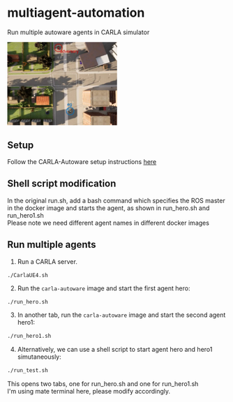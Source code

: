 # multiagent-automation
Run multiple autoware agents in CARLA simulator
<!-- ![multiagents](multiagents.png) -->
<img src="multiagents.png" width="50%" height="50%">

## Setup
Follow the CARLA-Autoware setup instructions [here](https://github.com/carla-simulator/carla-autoware)

## Shell script modification
In the original run.sh, add a bash command which specifies the ROS master in the docker image and starts the agent, as shown in run_hero.sh and run_hero1.sh\
Please note we need different agent names in different docker images

## Run multiple agents

1. Run a CARLA server.

```
./CarlaUE4.sh
```
2. Run the `carla-autoware` image and start the first agent hero: 

```sh
./run_hero.sh
```
3. In another tab, run the `carla-autoware` image and start the second agent hero1: 

```sh
./run_hero1.sh
```
4. Alternatively, we can use a shell script to start agent hero and hero1 simutaneously: 

```sh
./run_test.sh
```
This opens two tabs, one for run_hero.sh and one for run_hero1.sh\
I'm using mate terminal here, please modify accordingly.


